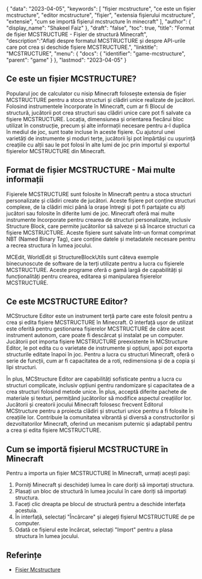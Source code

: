 {
"data": "2023-04-05",
  "keywords": [
"fișier mcstructure",
"ce este un fișier mcstructure",
"editor mcstructure",
"fişier",
"extensia fișierului mcstructure",
"extensie",
"cum se importă fișierul mcstructure în minecraft"
],
  "author": {
"display_name": "Shakeel Faiz"
},
"draft": "false",
"toc": true,
"title": "Format de fișier MCSTRUCTURE - Fișier de structură Minecraft",
  "description":"Aflați despre formatul MCSTRUCTURE și despre API-urile care pot crea și deschide fișiere MCSTRUCTURE.",
"linktitle": "MCSTRUCTURE",
  "menu": {
    "docs": {
      "identifier": "game-mcstructure",
      "parent": "game"
}
},
"lastmod": "2023-04-05"
}

## Ce este un fișier MCSTRUCTURE?

Popularul joc de calculator cu nisip Minecraft folosește extensia de fișier MCSTRUCTURE pentru a stoca structuri și clădiri unice realizate de jucători. Folosind instrumentele încorporate în Minecraft, cum ar fi Blocul de structură, jucătorii pot crea structuri sau clădiri unice care pot fi salvate ca fișiere MCSTRUCTURE. Locația, dimensiunea și orientarea fiecărui bloc utilizat în construcție, precum și alte informații necesare pentru a-l duplica în mediul de joc, sunt toate incluse în aceste fișiere. Cu ajutorul unei varietăți de instrumente și moduri terțe, jucătorii își pot împărtăși cu ușurință creațiile cu alții sau le pot folosi în alte lumi de joc prin importul și exportul fișierelor MCSTRUCTURE din Minecraft.

## Format de fișier MCSTRUCTURE - Mai multe informații

Fișierele MCSTRUCTURE sunt folosite în Minecraft pentru a stoca structuri personalizate și clădiri create de jucători. Aceste fișiere pot conține structuri complexe, de la clădiri mici până la orașe întregi și pot fi partajate cu alți jucători sau folosite în diferite lumi de joc. Minecraft oferă mai multe instrumente încorporate pentru crearea de structuri personalizate, inclusiv Structure Block, care permite jucătorilor să salveze și să încarce structuri ca fișiere MCSTRUCTURE. Aceste fișiere sunt salvate într-un format comprimat NBT (Named Binary Tag), care conține datele și metadatele necesare pentru a recrea structura în lumea jocului.

MCEdit, WorldEdit și StructureBlockUtils sunt câteva exemple binecunoscute de software de la terți utilizate pentru a lucra cu fișierele MCSTRUCTURE. Aceste programe oferă o gamă largă de capabilități și funcționalități pentru crearea, editarea și manipularea fișierelor MCSTRUCTURE.

## Ce este MCSTRUCTURE Editor?

MCStructure Editor este un instrument terță parte care este folosit pentru a crea și edita fișiere MCSTRUCTURE în Minecraft. O interfață ușor de utilizat este oferită pentru gestionarea fișierelor MCSTRUCTURE de către acest instrument autonom, care poate fi descărcat și instalat pe un computer. Jucătorii pot importa fișiere MCSTRUCTURE preexistente în MCStructure Editor, le pot edita cu o varietate de instrumente și opțiuni, apoi pot exporta structurile editate înapoi în joc. Pentru a lucra cu structuri Minecraft, oferă o serie de funcții, cum ar fi capacitatea de a roti, redimensiona și de a copia și lipi structuri.

În plus, MCStructure Editor are capabilități sofisticate pentru a lucra cu structuri complicate, inclusiv opțiuni pentru randomizare și capacitatea de a crea structuri folosind metode unice. În plus, acceptă diferite pachete de materiale și texturi, permițând jucătorilor să modifice aspectul creațiilor lor. Jucătorii și creatorii jocului Minecraft folosesc frecvent Editorul MCStructure pentru a proiecta clădiri și structuri unice pentru a fi folosite în creațiile lor. Contribuie la comunitatea vibrantă și diversă a constructorilor și dezvoltatorilor Minecraft, oferind un mecanism puternic și adaptabil pentru a crea și edita fișiere MCSTRUCTURE.

## Cum se importă fișierul MCSTRUCTURE în Minecraft

Pentru a importa un fișier MCSTRUCTURE în Minecraft, urmați acești pași:

1. Porniți Minecraft și deschideți lumea în care doriți să importați structura.
2. Plasați un bloc de structură în lumea jocului în care doriți să importați structura.
3. Faceți clic dreapta pe blocul de structură pentru a deschide interfața acestuia.
4. În interfață, selectați "Încărcare" și alegeți fișierul MCSTRUCTURE de pe computer.
5. Odată ce fișierul este încărcat, selectați "Import" pentru a plasa structura în lumea jocului.

## Referințe
* [Fișier Mcstructure](https://wiki.bedrock.dev/nbt/mcstructure.html)

